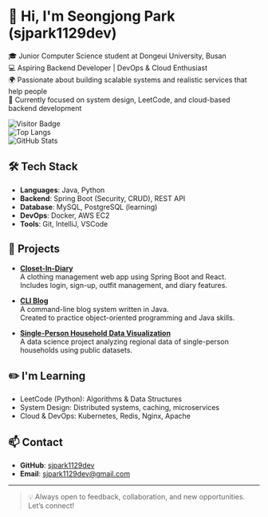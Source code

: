 # 👋 Hi, I'm Seongjong Park (sjpark1129dev)

🎓 Junior Computer Science student at Dongeui University, Busan  
💻 Aspiring Backend Developer | DevOps & Cloud Enthusiast  
🌍 Passionate about building scalable systems and realistic services that help people  
🌱 Currently focused on system design, LeetCode, and cloud-based backend development

![Visitor Badge](https://komarev.com/ghpvc/?username=sjpark1129dev&style=flat&color=blue)  
![Top Langs](https://github-readme-stats.vercel.app/api/top-langs/?username=sjpark1129dev&layout=compact&hide=html)  
![GitHub Stats](https://github-readme-stats.vercel.app/api?username=sjpark1129dev&show_icons=true&theme=default&hide=contribs)

## 🛠 Tech Stack
- **Languages**: Java, Python  
- **Backend**: Spring Boot (Security, CRUD), REST API  
- **Database**: MySQL, PostgreSQL (learning)  
- **DevOps**: Docker, AWS EC2  
- **Tools**: Git, IntelliJ, VSCode  

## 🚀 Projects
- [**Closet-In-Diary**](https://github.com/sjpark1129dev/ClosetInDiary-Backend)  
  A clothing management web app using Spring Boot and React.  
  Includes login, sign-up, outfit management, and diary features.

- [**CLI Blog**](https://github.com/sjpark1129dev/CLI-Board)  
  A command-line blog system written in Java.  
  Created to practice object-oriented programming and Java skills.

- [**Single-Person Household Data Visualization**](https://github.com/sjpark1129dev/DataScienceProgramming-Project)  
  A data science project analyzing regional data of single-person households using public datasets.

## ✏️ I'm Learning
- LeetCode (Python): Algorithms & Data Structures  
- System Design: Distributed systems, caching, microservices  
- Cloud & DevOps: Kubernetes, Redis, Nginx, Apache

## 📫 Contact
- **GitHub**: [sjpark1129dev](https://github.com/sjpark1129dev)  
- **Email**: sjpark1129dev@gmail.com  

---

> 💡 Always open to feedback, collaboration, and new opportunities. Let’s connect!
